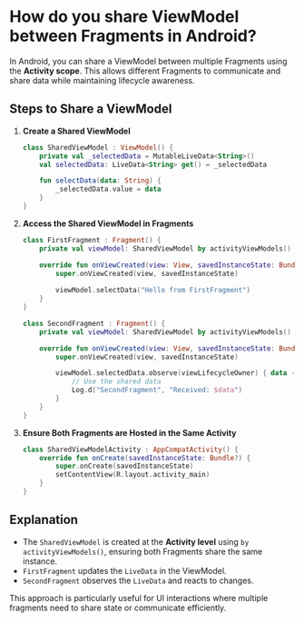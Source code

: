 # How do you share ViewModel between Fragments in Android?

In Android, you can share a ViewModel between multiple Fragments using the **Activity scope**. This allows different Fragments to communicate and share data while maintaining lifecycle awareness.

## Steps to Share a ViewModel

1. **Create a Shared ViewModel**
   ```kotlin
   class SharedViewModel : ViewModel() {
       private val _selectedData = MutableLiveData<String>()
       val selectedData: LiveData<String> get() = _selectedData

       fun selectData(data: String) {
           _selectedData.value = data
       }
   }
   ```

2. **Access the Shared ViewModel in Fragments**
   ```kotlin
   class FirstFragment : Fragment() {
       private val viewModel: SharedViewModel by activityViewModels()

       override fun onViewCreated(view: View, savedInstanceState: Bundle?) {
           super.onViewCreated(view, savedInstanceState)
           
           viewModel.selectData("Hello from FirstFragment")
       }
   }

   class SecondFragment : Fragment() {
       private val viewModel: SharedViewModel by activityViewModels()

       override fun onViewCreated(view: View, savedInstanceState: Bundle?) {
           super.onViewCreated(view, savedInstanceState)

           viewModel.selectedData.observe(viewLifecycleOwner) { data ->
               // Use the shared data
               Log.d("SecondFragment", "Received: $data")
           }
       }
   }
   ```

3. **Ensure Both Fragments are Hosted in the Same Activity**
   ```kotlin
   class SharedViewModelActivity : AppCompatActivity() {
       override fun onCreate(savedInstanceState: Bundle?) {
           super.onCreate(savedInstanceState)
           setContentView(R.layout.activity_main)
       }
   }
   ```

## Explanation
- The `SharedViewModel` is created at the **Activity level** using `by activityViewModels()`, ensuring both Fragments share the same instance.
- `FirstFragment` updates the `LiveData` in the ViewModel.
- `SecondFragment` observes the `LiveData` and reacts to changes.

This approach is particularly useful for UI interactions where multiple fragments need to share state or communicate efficiently.
